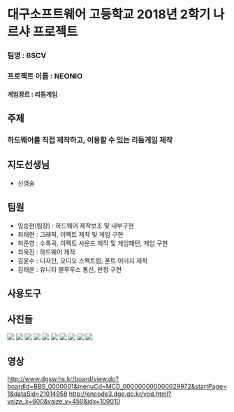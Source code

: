 <h1>대구소프트웨어 고등학교 2018년 2학기 나르샤 프로젝트</h1>

### 팀명 : 6SCV 
### 프로젝트 이름 : NEONIO
#### 게임장르 : 리듬게임<br>
## 주제
### 하드웨어를 직접 제작하고, 이용할 수 있는 리듬게임 제작

## 지도선생님
<ul>
  <li>신영술</li>
  </ul>

## 팀원
<ul>
<li>임승현(팀장) : 하드웨어 제작보조 및 내부구현</li>
<li>최태현 : 그래픽, 이펙트 제작 및 게임 구현</li>
<li>허준영 : 수록곡, 이펙트 사운드 제작 및 게임패턴, 게임 구현</li>
<li>최욱진 : 하드웨어 제작</li>
<li>김윤수 : 디자인, 오디오 스펙트럼, 폰트 이미지 제작</li>
<li>김태윤 : 유니티 블루투스 통신, 판정 구현</li>
</ul>

## 사용도구


## 사진들
<img src="https://github.com/NameLoki/Narsha1_2/blob/master/image/%ED%95%98%EB%93%9C%EC%9B%A8%EC%96%B4%EC%82%AC%EC%A7%84.png">
<img src="https://github.com/NameLoki/Narsha1_2/blob/master/image/E1.PNG">
<img src="https://github.com/NameLoki/Narsha1_2/blob/master/image/H2.PNG">
<img src="https://github.com/NameLoki/Narsha1_2/blob/master/image/E3.PNG">
<img src="https://github.com/NameLoki/Narsha1_2/blob/master/image/H4.PNG">
<img src="https://github.com/NameLoki/Narsha1_2/blob/master/image/E5.PNG">
<img src="https://github.com/NameLoki/Narsha1_2/blob/master/image/H6.PNG">
<img src="https://github.com/NameLoki/Narsha1_2/blob/master/image/Playing.PNG">
<img src="https://github.com/NameLoki/Narsha1_2/blob/master/image/Result.png">
<img src="https://github.com/NameLoki/Narsha1_2/blob/master/image/swing.png">

## 영상
http://www.dgsw.hs.kr/board/view.do?boardId=BBS_0000001&menuCd=MCD_000000000000029972&startPage=1&dataSid=21014958
http://encode3.dge.go.kr/vod.html?vsize_x=600&vsize_y=450&idx=109010
